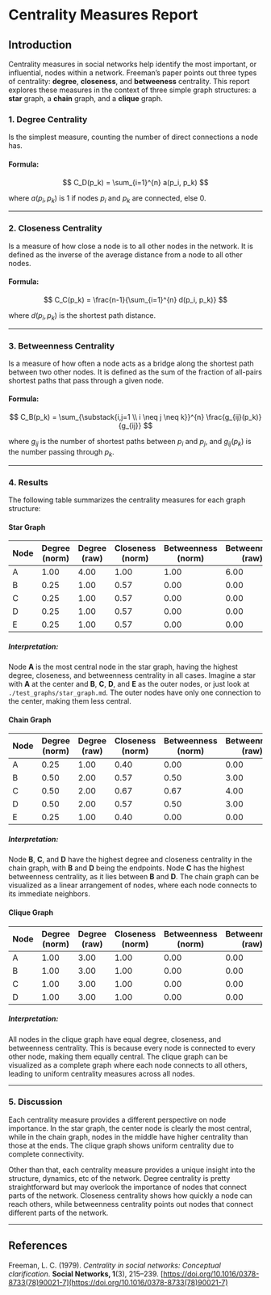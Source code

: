 # Centrality Measures Report

## Introduction
Centrality measures in social networks help identify the most important, or influential, nodes within a network. Freeman’s paper points out three types of centrality: **degree**, **closeness**, and **betweeness** centrality. This report explores these measures in the context of three simple graph structures: a **star** graph, a **chain** graph, and a **clique** graph.


### 1. Degree Centrality
Is the simplest measure, counting the number of direct connections a node has.

#### Formula:
$$
C_D(p_k) = \sum_{i=1}^{n} a(p_i, p_k)
$$

where $a(p_i, p_k)$ is 1 if nodes $p_i$ and $p_k$ are connected, else 0.

---

### 2. Closeness Centrality
Is a measure of how close a node is to all other nodes in the network. It is defined as the inverse of the average distance from a node to all other nodes.

#### Formula:

$$
C_C(p_k) = \frac{n-1}{\sum_{i=1}^{n} d(p_i, p_k)}
$$

where $d(p_i, p_k)$ is the shortest path distance.

---

### 3. Betweenness Centrality
Is a measure of how often a node acts as a bridge along the shortest path between two other nodes. It is defined as the sum of the fraction of all-pairs shortest paths that pass through a given node.

#### Formula:

$$
C_B(p_k) = \sum_{\substack{i,j=1 \\ i \neq j \neq k}}^{n} \frac{g_{ij}(p_k)}{g_{ij}}
$$

where $g_{ij}$ is the number of shortest paths between $p_i$ and $p_j$, and $g_{ij}(p_k)$ is the number passing through $p_k$.

---

### 4. Results
The following table summarizes the centrality measures for each graph structure:

#### Star Graph
| Node | Degree (norm) | Degree (raw) | Closeness (norm) | Betweenness (norm) | Betweenness (raw) |
| ---- | ------------- | ------------ | ---------------- | ------------------ | ----------------- |
| A    | 1.00          | 4.00         | 1.00             | 1.00               | 6.00              |
| B    | 0.25          | 1.00         | 0.57             | 0.00               | 0.00              |
| C    | 0.25          | 1.00         | 0.57             | 0.00               | 0.00              |
| D    | 0.25          | 1.00         | 0.57             | 0.00               | 0.00              |
| E    | 0.25          | 1.00         | 0.57             | 0.00               | 0.00              |

##### Interpretation:
Node **A** is the most central node in the star graph, having the highest degree, closeness, and betweenness centrality in all cases. Imagine a star with **A** at the center and **B**, **C**, **D**, and **E** as the outer nodes, or just look at ```./test_graphs/star_graph.md```. The outer nodes have only one connection to the center, making them less central.

#### Chain Graph
| Node | Degree (norm) | Degree (raw) | Closeness (norm) | Betweenness (norm) | Betweenness (raw) |
| ---- | ------------- | ------------ | ---------------- | ------------------ | ----------------- |
| A    | 0.25          | 1.00         | 0.40             | 0.00               | 0.00              |
| B   | 0.50          | 2.00         | 0.57             | 0.50               | 3.00              |
| C    | 0.50          | 2.00         | 0.67             | 0.67               | 4.00              |
| D    | 0.50          | 2.00         | 0.57             | 0.50               | 3.00              |
| E    | 0.25          | 1.00         | 0.40             | 0.00               | 0.00              |

##### Interpretation:
Node **B**, **C**, and **D** have the highest degree and closeness centrality in the chain graph, with **B** and **D** being the endpoints. Node **C** has the highest betweenness centrality, as it lies between **B** and **D**. The chain graph can be visualized as a linear arrangement of nodes, where each node connects to its immediate neighbors.

#### Clique Graph
| Node | Degree (norm) | Degree (raw) | Closeness (norm) | Betweenness (norm) | Betweenness (raw) |
| ---- | ------------- | ------------ | ---------------- | ------------------ | ----------------- |
| A    | 1.00          | 3.00         | 1.00             | 0.00               | 0.00              |
| B    | 1.00          | 3.00         | 1.00             | 0.00               | 0.00              |
| C    | 1.00          | 3.00         | 1.00             | 0.00               | 0.00              |
| D    | 1.00          | 3.00         | 1.00             | 0.00               | 0.00              |

##### Interpretation:
All nodes in the clique graph have equal degree, closeness, and betweenness centrality. This is because every node is connected to every other node, making them equally central. The clique graph can be visualized as a complete graph where each node connects to all others, leading to uniform centrality measures across all nodes.

---
### 5. Discussion
Each centrality measure provides a different perspective on node importance. In the star graph, the center node is clearly the most central, while in the chain graph, nodes in the middle have higher centrality than those at the ends. The clique graph shows uniform centrality due to complete connectivity.

Other than that, each centrality measure provides a unique insight into the structure, dynamics, etc of the network. Degree centrality is pretty straightforward but may overlook the importance of nodes that connect parts of the network. Closeness centrality shows how quickly a node can reach others, while betweenness centrality points out nodes that connect different parts of the network.

---

## References

Freeman, L. C. (1979). *Centrality in social networks: Conceptual clarification*. **Social Networks, 1**(3), 215–239. [https://doi.org/10.1016/0378-8733(78)90021-7](https://doi.org/10.1016/0378-8733(78)90021-7)